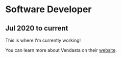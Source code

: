 # Software Developer
## Jul 2020 to current
This is where I'm currently working!

You can learn more about Vendasta on their [website](https://www.vendasta.com/).
